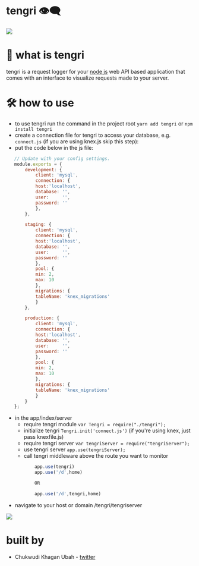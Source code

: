 # tengri 👁‍🗨

<img src="https://i.imgur.com/n3qkLbu.png"/>


# 📝 what is tengri
tengri is a request logger for your <a href="https://www.nodejs.org" target="_blank">node js</a> web API based application that comes with an interface to visualize requests made to your server. 


# 🛠 how to use
- to use tengri run the command in the project root `yarn add tengri` or `npm install tengri`
- create a connection file for tengri to access your database, e.g. `connect.js` (if you are using knex.js skip this step):
 - put the code below in the js file:
 ```js
    // Update with your config settings.
    module.exports = {
        development: {
            client: 'mysql',
            connection: {
            host:'localhost',
            database: '',
            user:     '',
            password: ''
            },
        },

        staging: {
            client: 'mysql',
            connection: {
            host:'localhost',
            database: '',
            user:     '',
            password: ''
            },
            pool: {
            min: 2,
            max: 10
            },
            migrations: {
            tableName: 'knex_migrations'
            }
        },

        production: {
            client: 'mysql',
            connection: {
            host:'localhost',
            database: '',
            user:     '',
            password: ''
            },
            pool: {
            min: 2,
            max: 10
            },
            migrations: {
            tableName: 'knex_migrations'
            }
        }
    };
 ```


- in the app/index/server
    - require tengri module `var Tengri = require("./tengri");`
    - initialize tengri `Tengri.init('connect.js')` (if you're using knex, just pass knexfile.js)
    - require tengri server `var tengriServer = require("tengriServer");`
    - use tengri server `app.use(tengriServer);`
    - call tengri middleware above the route you want to monitor 
        ```js
            app.use(tengri)
            app.use('/d',home)

            OR

            app.use('/d',tengri,home)
        ```
- navigate to your host or domain /tengri/tengriserver


<img src="https://i.imgur.com/3ZdjkHR.png"/>

# built by
- Chukwudi Khagan Ubah - <a href="https://www.twitter.com/chuksgpfr">twitter</a>



